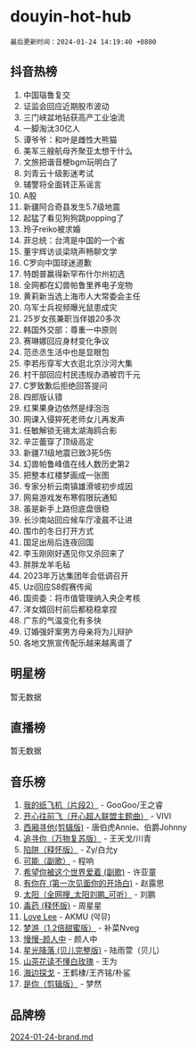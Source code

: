 # douyin-hot-hub

`最后更新时间：2024-01-24 14:19:40 +0800`

## 抖音热榜

1. 中国瑙鲁复交
1. 证监会回应近期股市波动
1. 三门峡盆地钻获高产工业油流
1. 一脚淘汰30亿人
1. 谭爷爷：和叶是雌性大熊猫
1. 美军三艘航母齐聚亚太想干什么
1. 文旅把谐音梗bgm玩明白了
1. 刘青云十级影迷考试
1. 辅警将全面转正系谣言
1. A股
1. 新疆阿合奇县发生5.7级地震
1. 起猛了看见狗狗跳popping了
1. 玲子reiko被求婚
1. 菲总统：台湾是中国的一个省
1. 董宇辉访谈梁晓声畅聊文学
1. C罗向中国球迷道歉
1. 特朗普赢得新罕布什尔州初选
1. 全网都在幻兽帕鲁里养电子宠物
1. 黄莉新当选上海市人大常委会主任
1. 乌军士兵视频曝光鼠患成灾
1. 25岁女孩兼职当伴娘20多次
1. 韩国外交部：尊重一中原则
1. 赛琳娜回应身材变化争议
1. 范丞丞生活中也是显眼包
1. 李若彤穿军大衣逛北京沙河大集
1. 村干部回应村民违规办酒被罚千元
1. C罗致歉后拒绝回答提问
1. 四郎版认错
1. 红果果身边依然是绿泡泡
1. 网课入侵猝死老师女儿再发声
1. 任敏解锁无锡太湖海鸥合影
1. 辛芷蕾穿了顶级高定
1. 新疆7.1级地震已致3死5伤
1. 幻兽帕鲁峰值在线人数历史第2
1. 把整本红楼梦画成一张图
1. 专家分析云南镇雄滑坡初步成因
1. 网易游戏发布寒假限玩通知
1. 虽是新手上路但底盘很稳
1. 长沙南站回应候车厅凌晨不让进
1. 围巾的冬日打开方式
1. 国足出局后连夜回国
1. 李玉刚刚好遇见你又杀回来了
1. 胖胖龙羊毛毡
1. 2023年万达集团年会低调召开
1. Uzi回应S8假赛传闻
1. 国资委：将市值管理纳入央企考核
1. 洋女婿回村前后都稳稳拿捏
1. 广东的气温变化有多快
1. 订婚强奸案男方母亲将为儿辩护
1. 各地文旅宣传配乐越来越离谱了

## 明星榜

暂无数据

## 直播榜

暂无数据

## 音乐榜

1. [我的纸飞机（片段2）](https://sf86-cdn-tos.douyinstatic.com/obj/tos-cn-ve-2774/oM2ZrKcg2CD5AeRB2gkeXOFB1IxAGJdZPazYHf) - GooGoo/王之睿
1. [开心往前飞（开心超人联盟主题曲）](https://sf3-cdn-tos.douyinstatic.com/obj/tos-cn-ve-2774/9d8fb7c82cf1421fb93a9fe925275e0a) - VIVI
1. [西厢寻他(剪辑版)](https://sf86-cdn-tos.douyinstatic.com/obj/tos-cn-ve-2774/oUsAVfAQKlRNxEv5qxvIB8o5qmIWUcXbzJKJhw) - 唐伯虎Annie、伯爵Johnny
1. [追寻你（万物复苏版）](https://sf3-cdn-tos.douyinstatic.com/obj/tos-cn-ve-2774/oYeAZJsbjIDit9APmBg8u6uDUQnHmoCf3gbo74) - 王天戈/川青
1. [陷阱（释怀版）](https://sf6-cdn-tos.douyinstatic.com/obj/tos-cn-ve-2774/oE8C21LeZrzKLDFfQYgMzx4GAIHageG5IzayY7) - Zy/白允y
1. [可能（副歌）](https://sf3-cdn-tos.douyinstatic.com/obj/tos-cn-ve-2774/cde1731888894259b333569393c2fb51) - 程响
1. [希望你被这个世界爱着 (副歌)](https://sf86-cdn-tos.douyinstatic.com/obj/tos-cn-ve-2774/oUHCmWQfZlE3QQBKBeD8rCFLpJzPgCpImhsxMt) - 许亚童
1. [有你在 (第一次见面你的开场白)](https://sf86-cdn-tos.douyinstatic.com/obj/tos-cn-ve-2774/oAthrQ3ClJBfI57uBoFEgNDYtNCZ0TSYQQfxQ0) - 赵露思
1. [太阳（全网搜_太阳刘鹏_可听）](https://sf3-cdn-tos.douyinstatic.com/obj/tos-cn-ve-2774/ogWbyIQnlBFImVbeDocRdCIYtBHlbJXgfZMvgz) - 刘鹏
1. [毒药 (释怀版)](https://sf3-cdn-tos.douyinstatic.com/obj/tos-cn-ve-2774/oYILMEAzspdZBIzy4frJNB8ZHPHWAhiwowd4Ad) - 周星星
1. [Love Lee](https://sf3-cdn-tos.douyinstatic.com/obj/tos-cn-ve-2774/o05GbkJGbCBTdDnMtB0fwOYgkeZp23vrWQDQBS) - AKMU (악뮤)
1. [梦游（1.2倍甜蜜版）](https://sf86-cdn-tos.douyinstatic.com/obj/tos-cn-ve-2774/o4gyAUm8hwufoEABmwVIiQtHsFuGzAEEWtNMzo) - 补菜Nveg
1. [慢慢-颜人中](https://sf86-cdn-tos.douyinstatic.com/obj/tos-cn-ve-2774/ocjHNfBXdBxQNC8ZGAeoLMFTUgtBg8bkExunDC) - 颜人中
1. [星光降落 (贝儿完整版)](https://sf3-cdn-tos.douyinstatic.com/obj/tos-cn-ve-2774/okwB9hAwyAtsFFkFBzAX1hOOfQuIoMNs0W2Mwr) - 陆雨萱（贝儿）
1. [山茶花读不懂白玫瑰](https://sf3-cdn-tos.douyinstatic.com/obj/tos-cn-ve-2774/osfn8B7DktrRHEPJgPCfDbw7QDQEkwC16BxZg9) - 王为
1. [海边探戈](https://sf3-cdn-tos.douyinstatic.com/obj/tos-cn-ve-2774/os9gE0VQCGqt6VQkZDyBBYvfSDY0QFe3vVmubn) - 王鹤棣/王齐铭/朴鲨
1. [是你（剪辑版）](https://sf86-cdn-tos.douyinstatic.com/obj/tos-cn-ve-2774/46019dae783c4c969944217fe1cfafc4) - 梦然

## 品牌榜

[2024-01-24-brand.md](2024-01-24-brand.md)
